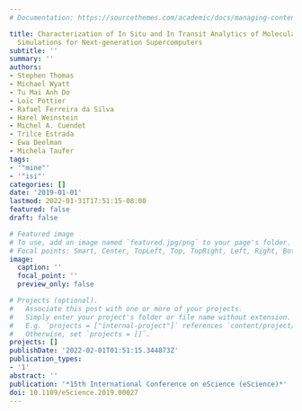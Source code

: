 ```yaml
---
# Documentation: https://sourcethemes.com/academic/docs/managing-content/

title: Characterization of In Situ and In Transit Analytics of Molecular Dynamics
  Simulations for Next-generation Supercomputers
subtitle: ''
summary: ''
authors:
- Stephen Thomas
- Michael Wyatt
- Tu Mai Anh Do
- Loïc Pottier
- Rafael Ferreira da Silva
- Harel Weinstein
- Michel A. Cuendet
- Trilce Estrada
- Ewa Deelman
- Michela Taufer
tags:
- '"mine"'
- '"isi"'
categories: []
date: '2019-01-01'
lastmod: 2022-01-31T17:51:15-08:00
featured: false
draft: false

# Featured image
# To use, add an image named `featured.jpg/png` to your page's folder.
# Focal points: Smart, Center, TopLeft, Top, TopRight, Left, Right, BottomLeft, Bottom, BottomRight.
image:
  caption: ''
  focal_point: ''
  preview_only: false

# Projects (optional).
#   Associate this post with one or more of your projects.
#   Simply enter your project's folder or file name without extension.
#   E.g. `projects = ["internal-project"]` references `content/project/deep-learning/index.md`.
#   Otherwise, set `projects = []`.
projects: []
publishDate: '2022-02-01T01:51:15.344873Z'
publication_types:
- '1'
abstract: ''
publication: '*15th International Conference on eScience (eScience)*'
doi: 10.1109/eScience.2019.00027
---
```

